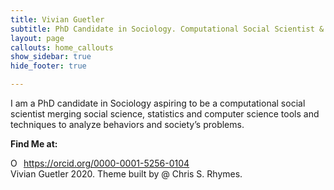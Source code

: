 ```yaml
---
title: Vivian Guetler
subtitle: PhD Candidate in Sociology. Computational Social Scientist & Data Scientist
layout: page
callouts: home_callouts
show_sidebar: true
hide_footer: true

---
```

I am a PhD candidate in Sociology aspiring to be a computational social scientist merging social science, statistics and computer science tools and techniques to analyze behaviors and society’s problems.





<p><strong>Find Me at:</strong></p>
<div class="buttons {% if include.centered %} is-centered {% endif %}">
    <a class="button is-medium is-facebook"
       onclick="window.open('https://github.com/vguetler')">
        <span class="icon"><i class="fab fa-github fa-lg"></i></span>
    </a>
    <a class="button is-medium is-twitter"
       onclick="window.open('https://twitter.com/Vivfiona')">
        <span class="icon"><i class="fab fa-twitter fa-lg"></i></span>
    </a>
    <a class="button is-medium is-linkedin"
       onclick="window.open('https://www.linkedin.com/in/vivianguetler/')">
        <span class="icon"><i class="fab fa-linkedin fa-lg"></i></span>
    </a>
    <a class="button is-medium is-codepen"
       onclick="window.open('https://codepen.io/vguetler/')">
        <span class="icon"><i class="fab fa-codepen fa-lg"></i></span>
    </a>
    <a class="button is-medium is-fa-google"
        onclick="window.open('https://scholar.google.com/citations?hl=en&user=0G8LgsYAAAAJ&view_op=list_works&authuser=1 gmla=AJsN-F4inPXhVAoqjhbLADKcJZ0C6FCbSCyDNQ5ARO_g85PmDg8C_cxDhNn2E1yzB8souySN8xp1zALUKyo1FCkYIISa-iQ9vA')">
        <span class="icon"><i class="fab fa-google fa-lg"></i></span>  
    </a>
    <a class="button is-medium is-fa-youtube"
        onclick="window.open('https://www.youtube.com/channel/UCPzO5TjnYnBzfUVj6fI3pdw')">
        <span class="icon"><i class="fab fa-youtube fa-lg"></i></span>  
    </a>
</div>

<div itemscope itemtype="https://schema.org/Person"><a itemprop="sameAs" content="https://orcid.org/0000-0001-5256-0104" href="https://orcid.org/0000-0001-5256-0104" target="orcid.widget" rel="me noopener noreferrer" style="vertical-align:top;"><img src="https://orcid.org/sites/default/files/images/orcid_16x16.png" style="width:1em;margin-right:.5em;" alt="ORCID iD icon">https://orcid.org/0000-0001-5256-0104</a></div>





 <footer>
    Vivian Guetler 2020. Theme built by @ Chris S. Rhymes.
</footer>